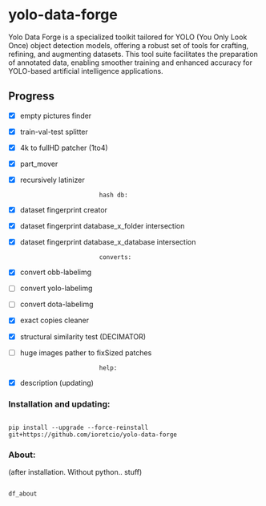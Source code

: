 
# yolo-data-forge

  

Yolo Data Forge is a specialized toolkit tailored for YOLO (You Only Look Once) object detection models, offering a robust set of tools for crafting, refining, and augmenting datasets. This tool suite facilitates the preparation of annotated data, enabling smoother training and enhanced accuracy for YOLO-based artificial intelligence applications.

  

##	Progress

  

- [x] empty pictures finder

- [x] train-val-test splitter

- [x] 4k to fullHD patcher (1to4)

- [x] part_mover

- [x] recursively latinizer

							hash db:

- [x] dataset fingerprint creator

- [x] dataset fingerprint database_x_folder intersection

- [x] dataset fingerprint database_x_database intersection

							converts:

- [x] convert obb-labelimg

- [ ] convert yolo-labelimg

- [ ] convert dota-labelimg

- [x] exact copies cleaner

- [x] structural similarity test (DECIMATOR)

- [ ] huge images pather to fixSized patches

							help:

- [x] description (updating)

  

### Installation and updating:

  
  

```

pip install --upgrade --force-reinstall git+https://github.com/ioretcio/yolo-data-forge

```

  
  

### About:

  

(after installation. Without python.. stuff)

  

```

df_about

```